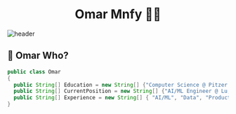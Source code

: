 <h1 align="center">Omar Mnfy 🤙🏼</h1>

![header](https://github.com/user-attachments/assets/75ca872e-f3d6-4c7b-bcbc-17c5be2aa42d)

## 📮 Omar Who?

```java
public class Omar
{
  public String[] Education = new String[] {"Computer Science @ Pitzer College"};
  public String[] CurrentPosition = new String[] {"AI/ML Engineer @ Lu, Inc."};
  public String[] Experience = new String[] { "AI/ML", "Data", "Product};
}
```

